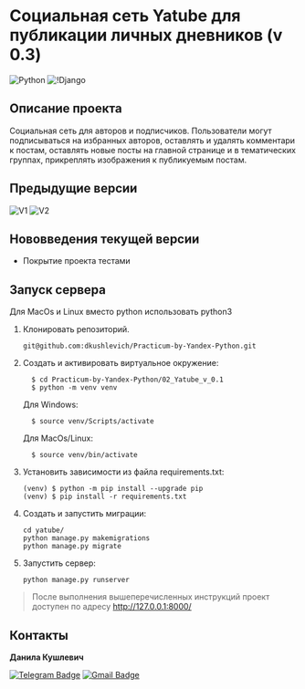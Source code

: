 # Социальная сеть Yatube для публикации личных дневников (v 0.3)
![Python](https://img.shields.io/badge/Python-3.9.10-blue) ![!Django](https://img.shields.io/badge/Django-2.2.9-blue)

## Описание проекта
Социальная сеть для авторов и подписчиков. Пользователи могут подписываться на избранных авторов, оставлять и удалять комментари к постам, оставлять новые посты на главной странице и в тематических группах, прикреплять изображения к публикуемым постам.
## Предыдущие версии
![V1](https://img.shields.io/badge/Version-0.1-blue?url=https://github.com/dkushlevich/Practicum-by-Yandex-Python/tree/main/02_Yatube_v_0.1)
![V2](https://img.shields.io/badge/Version-0.2-blue?url=https://github.com/dkushlevich/Practicum-by-Yandex-Python/tree/main/02_Yatube_v_0.2)
## Нововведения текущей версии
- Покрытие проекта тестами

## Запуск сервера

 Для MacOs и Linux вместо python использовать python3

1. Клонировать репозиторий.
   ```
   git@github.com:dkushlevich/Practicum-by-Yandex-Python.git
   ```
2. Cоздать и активировать виртуальное окружение:
    ```
      $ cd Practicum-by-Yandex-Python/02_Yatube_v_0.1
      $ python -m venv venv
    ```
    Для Windows:
    ```
      $ source venv/Scripts/activate
    ```
    Для MacOs/Linux:
    ```
      $ source venv/bin/activate
    ```
3. Установить зависимости из файла requirements.txt:
    ```
    (venv) $ python -m pip install --upgrade pip
    (venv) $ pip install -r requirements.txt
    ```
4. Создать и запустить миграции:
    ```
    cd yatube/
    python manage.py makemigrations
    python manage.py migrate
    ```
5. Запустить сервер:
    ```
    python manage.py runserver
    ```
> После выполнения вышеперечисленных инструкций проект доступен по адресу http://127.0.0.1:8000/

## Контакты
**Данила Кушлевич** 

[![Telegram Badge](https://img.shields.io/badge/-dkushlevich-blue?style=social&logo=telegram&link=https://t.me/dkushlevich)](https://t.me/dkushlevich) [![Gmail Badge](https://img.shields.io/badge/-dkushlevich@gmail.com-c14438?style=flat&logo=Gmail&logoColor=white&link=mailto:dkushlevich@gmail.com)](mailto:dkushlevich@gmail.com)
